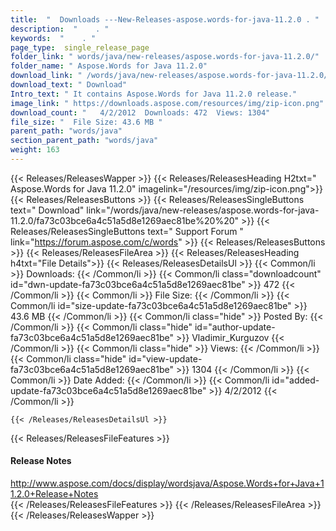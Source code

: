 ```yaml
---
title:  "  Downloads ---New-Releases-aspose.words-for-java-11.2.0 . " 
description:  "    . " 
keywords:  "    . " 
page_type:  single_release_page
folder_link: " words/java/new-releases/aspose.words-for-java-11.2.0/"
folder_name: " Aspose.Words for Java 11.2.0"
download_link: " /words/java/new-releases/aspose.words-for-java-11.2.0/fa73c03bce6a4c51a5d8e1269aec81be"
download_text: " Download"
Intro_text: " It contains Aspose.Words for Java 11.2.0 release."
image_link: " https://downloads.aspose.com/resources/img/zip-icon.png"
download_count: "   4/2/2012  Downloads: 472  Views: 1304"
file_size: "  File Size: 43.6 MB "
parent_path: "words/java"
section_parent_path: "words/java"
weight: 163 
---
```


{{< Releases/ReleasesWapper >}}
  {{< Releases/ReleasesHeading H2txt=" Aspose.Words for Java 11.2.0" imagelink="/resources/img/zip-icon.png">}}
  {{< Releases/ReleasesButtons >}}
    {{< Releases/ReleasesSingleButtons text=" Download" link="/words/java/new-releases/aspose.words-for-java-11.2.0/fa73c03bce6a4c51a5d8e1269aec81be%20%20" >}}
    {{< Releases/ReleasesSingleButtons text=" Support Forum " link="https://forum.aspose.com/c/words" >}}
  {{< Releases/ReleasesButtons >}}
  {{< Releases/ReleasesFileArea >}}
    {{< Releases/ReleasesHeading h4txt="File Details">}}
    {{< Releases/ReleasesDetailsUl >}}
            {{< Common/li  >}} Downloads: {{< /Common/li >}} 
      {{< Common/li class="downloadcount" id="dwn-update-fa73c03bce6a4c51a5d8e1269aec81be" >}} 472 {{< /Common/li >}} 
      {{< Common/li  >}} File Size: {{< /Common/li >}} 
      {{< Common/li id="size-update-fa73c03bce6a4c51a5d8e1269aec81be" >}} 43.6 MB {{< /Common/li >}} 
      {{< Common/li  class="hide" >}} Posted By: {{< /Common/li >}} 
      {{< Common/li class="hide" id="author-update-fa73c03bce6a4c51a5d8e1269aec81be" >}} Vladimir_Kurguzov {{< /Common/li >}} 
      {{< Common/li class="hide"  >}} Views: {{< /Common/li >}} 
      {{< Common/li class="hide" id="view-update-fa73c03bce6a4c51a5d8e1269aec81be" >}} 1304 {{< /Common/li >}} 
      {{< Common/li  >}} Date Added: {{< /Common/li >}} 
      {{< Common/li id="added-update-fa73c03bce6a4c51a5d8e1269aec81be" >}} 4/2/2012 {{< /Common/li >}} 

    {{< /Releases/ReleasesDetailsUl >}}

  {{< Releases/ReleasesFileFeatures >}}
      <h4>Release Notes</h4><div><a href="http://www.aspose.com/docs/display/wordsjava/Aspose.Words+for+Java+11.2.0+Release+Notes">http://www.aspose.com/docs/display/wordsjava/Aspose.Words+for+Java+11.2.0+Release+Notes</a></div>
  {{< /Releases/ReleasesFileFeatures >}}
 {{< /Releases/ReleasesFileArea >}}
{{< /Releases/ReleasesWapper >}}


